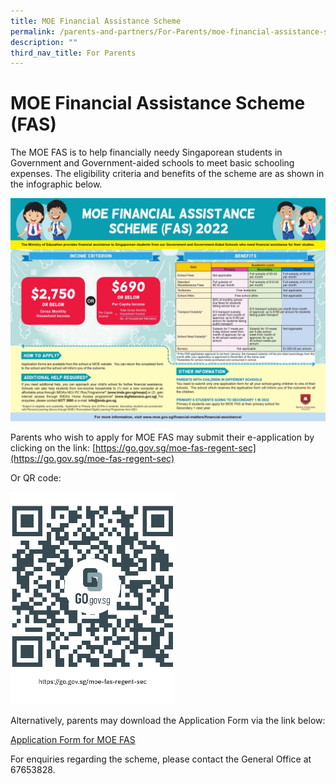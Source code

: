 ```yaml
---
title: MOE Financial Assistance Scheme
permalink: /parents-and-partners/For-Parents/moe-financial-assistance-scheme-fas/
description: ""
third_nav_title: For Parents
---
```

MOE Financial Assistance Scheme (FAS)
=====================================

The MOE FAS is to help financially needy Singaporean students in Government and Government-aided schools to meet basic schooling expenses. The eligibility criteria and benefits of the scheme are as shown in the infographic below.

![](/images/MOE_FAS_Pamphlet_2022-scaled.jpg)

Parents who wish to apply for MOE FAS may submit their e-application by clicking on the link: [https://go.gov.sg/moe-fas-regent-sec](https://go.gov.sg/moe-fas-regent-sec)

Or QR code:

![](/images/FAS-2022-QR-Code.png)

Alternatively, parents may download the Application Form via the link below:

[Application Form for MOE FAS](/files/MOE-FAS-Application-Form-Sep-21.pdf)

For enquiries regarding the scheme, please contact the General Office at 67653828.